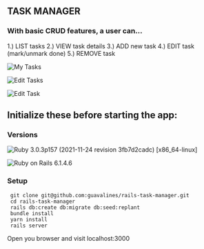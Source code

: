 ## TASK MANAGER
### With basic CRUD features, a user can... 
1.) LIST tasks  2.) VIEW task details  3.) ADD new task  4.) EDIT task (mark/unmark done)  5.) REMOVE task

![My Tasks](https://user-images.githubusercontent.com/100665876/210464460-480d1526-3358-4f07-9513-e1c15d8bd287.jpeg)


![Edit Tasks](https://user-images.githubusercontent.com/100665876/210464966-63cc92c9-9d30-4686-a90f-7ecb7045787a.jpeg)

![Edit Task](https://user-images.githubusercontent.com/100665876/210465164-63de6c0e-dd9d-405b-954e-8c6f2781ced3.jpeg)


## Initialize these before starting the app:

### Versions

![Ruby](https://img.shields.io/badge/Ruby-CC342D?style=for-the-badge&logo=ruby&logoColor=white) 3.0.3p157 (2021-11-24 revision 3fb7d2cadc) [x86_64-linux]

![Ruby on Rails](https://img.shields.io/badge/Ruby_on_Rails-CC0000?style=for-the-badge&logo=ruby-on-rails&logoColor=white) 6.1.4.6

### Setup

```
 git clone git@github.com:guavalines/rails-task-manager.git
 cd rails-task-manager
 rails db:create db:migrate db:seed:replant
 bundle install
 yarn install
 rails server
```
Open you browser and visit localhost:3000
